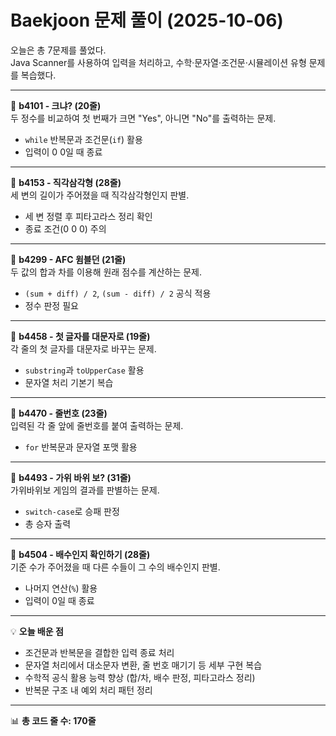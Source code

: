 # Baekjoon 문제 풀이 (2025-10-06)  
오늘은 총 7문제를 풀었다.  
Java Scanner를 사용하여 입력을 처리하고, 수학·문자열·조건문·시뮬레이션 유형 문제를 복습했다.  

---

📘 **b4101 - 크냐? (20줄)**  
두 정수를 비교하여 첫 번째가 크면 "Yes", 아니면 "No"를 출력하는 문제.  
- `while` 반복문과 조건문(`if`) 활용  
- 입력이 0 0일 때 종료  

---

📘 **b4153 - 직각삼각형 (28줄)**  
세 변의 길이가 주어졌을 때 직각삼각형인지 판별.  
- 세 변 정렬 후 피타고라스 정리 확인  
- 종료 조건(0 0 0) 주의  

---

📘 **b4299 - AFC 윔블던 (21줄)**  
두 값의 합과 차를 이용해 원래 점수를 계산하는 문제.  
- `(sum + diff) / 2`, `(sum - diff) / 2` 공식 적용  
- 정수 판정 필요  

---

📘 **b4458 - 첫 글자를 대문자로 (19줄)**  
각 줄의 첫 글자를 대문자로 바꾸는 문제.  
- `substring`과 `toUpperCase` 활용  
- 문자열 처리 기본기 복습  

---

📘 **b4470 - 줄번호 (23줄)**  
입력된 각 줄 앞에 줄번호를 붙여 출력하는 문제.  
- `for` 반복문과 문자열 포맷 활용  

---

📘 **b4493 - 가위 바위 보? (31줄)**  
가위바위보 게임의 결과를 판별하는 문제.  
- `switch-case`로 승패 판정  
- 총 승자 출력  

---

📘 **b4504 - 배수인지 확인하기 (28줄)**  
기준 수가 주어졌을 때 다른 수들이 그 수의 배수인지 판별.  
- 나머지 연산(`%`) 활용  
- 입력이 0일 때 종료  

---

💡 **오늘 배운 점**  
- 조건문과 반복문을 결합한 입력 종료 처리  
- 문자열 처리에서 대소문자 변환, 줄 번호 매기기 등 세부 구현 복습  
- 수학적 공식 활용 능력 향상 (합/차, 배수 판정, 피타고라스 정리)  
- 반복문 구조 내 예외 처리 패턴 정리  

---

📊 **총 코드 줄 수: 170줄**
